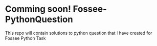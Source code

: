 # Comming soon! Fossee-PythonQuestion
This repo will contain solutions to python question that I have created for Fossee Python Task


